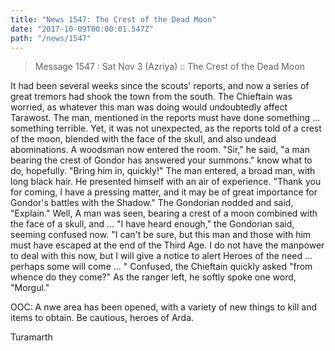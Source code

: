 ```yaml
---
title: "News 1547: The Crest of the Dead Moon"
date: "2017-10-09T00:00:01.547Z"
path: "/news/1547"
---
```


> Message 1547 : Sat Nov  3 (Azriya)     :: The Crest of the Dead Moon

It had been several weeks since the scouts' reports, and now a series of
great  tremors had shook the town from the south. The Chieftain was worried,
as whatever this  man was doing would undoubtedly affect Tarawost. The man,
mentioned in the reports  must have done something ... something terrible.
Yet, it was not unexpected, as the reports  told of a crest of the moon,
blended with the face of the skull, and also undead abominations.   A woodsman
now entered the room. "Sir," he said, "a man bearing the crest of Gondor has
answered your summons." know what to do, hopefully. "Bring him in, quickly!"
The man entered, a broad man, with long black hair. He presented himself  with
an air of experience.  "Thank you for coming, I have a pressing matter, and it
may be of great importance for Gondor's battles with the Shadow."  The
Gondorian nodded and said, "Explain."   Well, A man was seen, bearing a crest
of a moon combined with the face of a skull, and ...  "I have heard enough,"
the Gondorian said, seeming confused now. "I can't be sure, but this man and
those with him must have escaped at the end of the Third Age. I do not have
the manpower to deal with this now, but I will give a notice to alert Heroes
of the need ... perhaps some will come ... " Confused, the Chieftain quickly
asked "from whence do they come?" As the ranger left, he softly spoke one
word, "Morgul."

OOC:  A nwe area has been opened, with a variety of new things
to kill and items to obtain.  Be cautious, heroes of Arda.



Turamarth